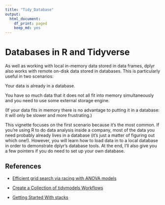 ```yaml
---
title: "Tidy_Database"
output:
  html_document:
    df_print: paged
    keep_md: yes
---
```


# Databases in R and Tidyverse 

As well as working with local in-memory data stored in data frames, dplyr also works with remote on-disk data stored in databases. This is particularly useful in two scenarios:

Your data is already in a database.

You have so much data that it does not all fit into memory simultaneously and you need to use some external storage engine.

(If your data fits in memory there is no advantage to putting it in a database: it will only be slower and more frustrating.)

This vignette focuses on the first scenario because it’s the most common. If you’re using R to do data analysis inside a company, most of the data you need probably already lives in a database (it’s just a matter of figuring out which one!). However, you will learn how to load data in to a local database in order to demonstrate dplyr’s database tools. At the end, I’ll also give you a few pointers if you do need to set up your own database.



## References




+ [Efficient grid search via racing with ANOVA models](https://rdbsql.rsquaredacademy.com/dbi.html)

+ [Create a Collection of tidymodels Workflows](https://cran.r-project.org/web/packages/dbplyr/vignettes/dbplyr.html)

+ [Getting Started With stacks](https://github.com/andrew-couch/Tidy-Tuesday/blob/master/Season%201/Scripts/TidyTuesdayDatabase.Rmd)

